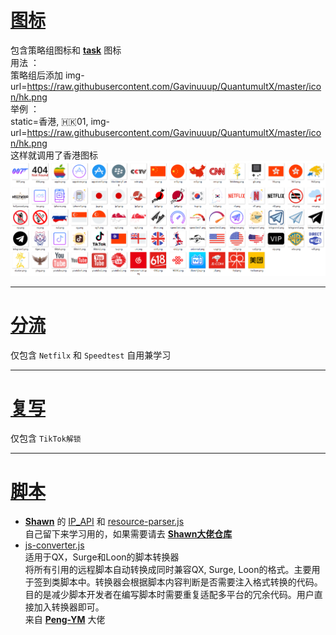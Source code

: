 # [图标](/icon)
包含策略组图标和 **[task](https://github.com/Gavinuuup/QuantumultX/tree/master/icon/cron)** 图标  
用法 ：  
策略组后添加 img-url=https://raw.githubusercontent.com/Gavinuuup/QuantumultX/master/icon/hk.png  
举例 ：  
static=香港, 🇭🇰01, img-url=https://raw.githubusercontent.com/Gavinuuup/QuantumultX/master/icon/hk.png  
这样就调用了香港图标
![Alt text](https://github.com/Gavinuuup/QuantumultX/blob/master/icon/show/show.png)  
***  
# [分流](/Filter)
仅包含 `Netfilx` 和 `Speedtest` 自用兼学习  
***  
# [复写](/Rewrite)
仅包含 `TikTok解锁`  
***  
# [脚本](/Script)
* **[Shawn](https://github.com/KOP-XIAO)** 的 [IP_API](https://github.com/Gavinuuup/QuantumultX/blob/master/Script/IP_API.js) 和 [resource-parser.js](https://github.com/Gavinuuup/QuantumultX/blob/master/Script/resource-parser.js)   
自己留下来学习用的，如果需要请去 **[Shawn大佬仓库](https://github.com/KOP-XIAO/QuantumultX/tree/master/Scripts)**
* [js-converter.js](https://github.com/Gavinuuup/QuantumultX/blob/master/Script/resource-parser.js)  
适用于QX，Surge和Loon的脚本转换器  
将所有引用的远程脚本自动转换成同时兼容QX, Surge, Loon的格式。主要用于签到类脚本中。转换器会根据脚本内容判断是否需要注入格式转换的代码。目的是减少脚本开发者在编写脚本时需要重复适配多平台的冗余代码。用户直接加入转换器即可。  
来自 **[Peng-YM](https://github.com/Peng-YM/ScriptConverter)** 大佬
